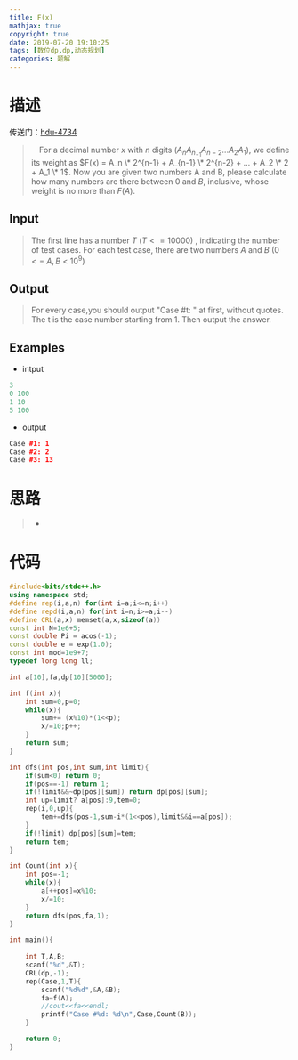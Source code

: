 ```yaml
---
title: F(x)
mathjax: true
copyright: true
date: 2019-07-20 19:10:25
tags: [数位dp,dp,动态规划]
categories: 题解
---
```

# 描述
传送门：[hdu-4734](http://acm.hdu.edu.cn/showproblem.php?pid=4734)

>&emsp;For a decimal number $x$ with $n$ digits $(A_nA_n_{-1}A_{n-2} ... A_2A_1)$, we define its weight as $F(x) = A_n \* 2^{n-1} + A_{n-1} \* 2^{n-2} + ... + A_2 \* 2 + A_1 \* 1$. Now you are given two numbers A and B, please calculate how many numbers are there between $0$ and $B$, inclusive, whose weight is no more than $F(A)$.

<!--more-->
## Input
> The first line has a number $T\ (T <= 10000)$ , indicating the number of test cases.
For each test case, there are two numbers $A$ and $B\ (0\ <=\ A,B\ <\ 10^9)$

## Output
> For every case,you should output "Case #t: " at first, without quotes. The t is the case number starting from 1. Then output the answer.

## Examples
* intput
```c++
3
0 100
1 10
5 100
```
* output
```c++
Case #1: 1
Case #2: 2
Case #3: 13
```

# 思路
>* 

# 代码
```c++
#include<bits/stdc++.h>
using namespace std;
#define rep(i,a,n) for(int i=a;i<=n;i++)
#define repd(i,a,n) for(int i=n;i>=a;i--)
#define CRL(a,x) memset(a,x,sizeof(a))
const int N=1e6+5;
const double Pi = acos(-1);
const double e = exp(1.0);
const int mod=1e9+7;
typedef long long ll;

int a[10],fa,dp[10][5000];

int f(int x){
    int sum=0,p=0;
    while(x){
        sum+= (x%10)*(1<<p);
        x/=10;p++;
    }
    return sum;
}

int dfs(int pos,int sum,int limit){
    if(sum<0) return 0;
    if(pos==-1) return 1;
    if(!limit&&~dp[pos][sum]) return dp[pos][sum];
    int up=limit? a[pos]:9,tem=0;
    rep(i,0,up){
        tem+=dfs(pos-1,sum-i*(1<<pos),limit&&i==a[pos]);
    }
    if(!limit) dp[pos][sum]=tem;
    return tem;
}

int Count(int x){
    int pos=-1;
    while(x){
        a[++pos]=x%10;
        x/=10;
    }
    return dfs(pos,fa,1);
}

int main(){
	
    int T,A,B;
    scanf("%d",&T);
    CRL(dp,-1);
    rep(Case,1,T){
        scanf("%d%d",&A,&B);
        fa=f(A);
        //cout<<fa<<endl;
        printf("Case #%d: %d\n",Case,Count(B));
    }

    return 0;
}

```
